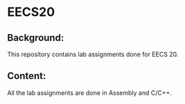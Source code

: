 # EECS20
## Background:
This repository contains lab assignments done for EECS 20.
## Content:
All the lab assignments are done in Assembly and C/C++. 

